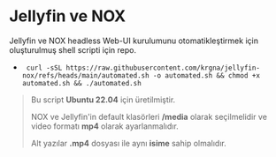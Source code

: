 # Jellyfin ve NOX 
Jellyfin ve NOX headless Web-UI kurulumunu otomatikleştirmek için oluşturulmuş shell scripti için repo.


* ```  curl -sSL https://raw.githubusercontent.com/krgna/jellyfin-nox/refs/heads/main/automated.sh -o automated.sh && chmod +x automated.sh && ./automated.sh ```

> Bu script **Ubuntu 22.04** için üretilmiştir.
> 
> NOX ve Jellyfin'in default klasörleri **/media** olarak seçilmelidir ve video formatı **mp4** olarak ayarlanmalıdır.
> 
> Alt yazılar **.mp4** dosyası ile aynı **isime** sahip olmalıdır.

